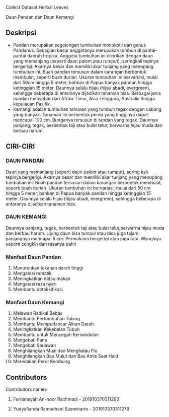 Collect Dataset Herbal Leaves

Daun Pandan dan Daun Kemangi

## Deskripsi
- Pandan merupakan segolongan tumbuhan monokotil dari genus Pandanus. Sebagian besar anggotanya merupakan tumbuh di pantai-pantai daerah tropika. Anggota tumbuhan ini dicirikan dengan daun yang memanjang (seperti daun palem atau rumput), seringkali tepinya bergerigi. Akarnya besar dan memiliki akar tunjang yang menopang tumbuhan ini. Buah pandan tersusun dalam karangan berbentuk membulat, seperti buah durian. Ukuran tumbuhan ini bervariasi, mulai dari 50cm hingga 5 meter, bahkan di Papua banyak pandan hingga ketinggian 15 meter. Daunnya selalu hijau (hijau abadi, evergreen), sehingga beberapa di antaranya dijadikan tanaman hias. Berbagai jenis pandan menyebar dari Afrika Timur, Asia Tenggara, Australia hingga kepulauan Pasifik.
- Kemangi adalah tumbuhan tahunan yang tumbuh tegak dengan cabang yang banyak. Tanaman ini berbentuk perdu yang tingginya dapat mencapai 100 cm. Bunganya tersusun di tandan yang tegak. Daunnya panjang, tegak, berbentuk taji atau bulat telur, berwarna hijau muda dan berbau harum.

## CIRI-CIRI 

### DAUN PANDAN

Daun yang memanjang (seperti daun palem atau rumput), sering kali tepinya bergerigi. Akarnya besar dan memiliki akar tunjang yang menopang tumbuhan ini. Buah pandan tersusun dalam karangan berbentuk membulat, seperti buah durian. Ukuran tumbuhan ini bervariasi, mulai dari 50 cm hingga 5 meter, bahkan di Papua banyak pandan hingga ketinggian 15 meter. Daunnya selalu hijau (hijau abadi, evergreen), sehingga beberapa di antaranya dijadikan tanaman hias.
### DAUN KEMANGI


 Daunnya panjang, tegak, berbentuk taji atau bulat telur,berwarna hijau muda dan berbau harum. Ujung daun bisa tumpul atau bisa juga tajam, panjangnya mencapai 5 cm. Permukaan bergerigi atau juga rata. Wanginya seperti cengkih dan rasanya pahit

### Manfaat Daun Pandan

1. Menurunkan tekanan darah tinggi
2. Mengatasi rematik
3. Meningkatkan nafsu makan
4. Mengatasi rasa nyeri
5. Membantu detoksifikasi

### Manfaat Daun Kemangi

1. Melawan Radikal Bebas
2. Membantu Pertumbuhan Tulang
3. Membantu Memperlancar Aliran Darah
4. Meningkatkan Kekebalan Tubuh
5. Membantu untuk Mencegah Kemandulan
6. Mengobati Panu
7. Mengobati Sariawan
8. Menghilangkan Mual dan Menghalau Flu
9. Menghilangkan Bau Mulut dan Bau Amis Saat Haid
10. Meredakan Perut Kembung



## Contributors

Contributors names

1. Ferriansyah An-noor Rachmadi - 201910370311293

2. Yudysfianda Ramadhani Susminarto - 201910370311279
